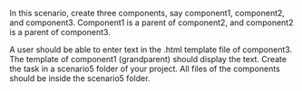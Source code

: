 In this scenario, create three components, say component1, component2, and component3.
Component1 is a parent of component2, and component2 is a parent of component3.


A user should be able to enter text in the .html template file of component3. The template of
component1 (grandparent) should display the text.
Create the task in a scenario5 folder of your project. All files of the components should be inside the
scenario5 folder.
